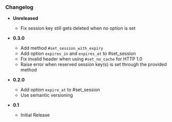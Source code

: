### Changelog


- **Unreleased**
  - Fix session key still gets deleted when no option is set

- **0.3.0**
  - Add method `#set_session_with_expiry`
  - Add option `expires_in` and `expires_at` to #set_session
  - Fix invalid header when using `#set_no_cache` for HTTP 1.0
  - Raise error when reserved session key(s) is set through the provided method

- **0.2.0**
  - Add option `expire_at` to #set_session
  - Use semantic versioning

- **0.1**
  - Initial Release
